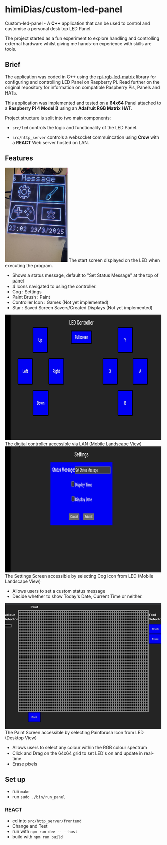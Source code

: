 # himiDias/custom-led-panel

Custom-led-panel - A **C++** application that can be used to control and customise a personal desk top LED Panel.

The project started as a fun experiment to explore handling and controlling external hardware whilst giving me hands-on experience with skills are tools.

## Brief

The application was coded in C++ using the [rpi-rgb-led-matrix](https://github.com/hzeller/rpi-rgb-led-matrix) library for configuring and controlling LED Panel on Raspberry Pi. Read further on the original repository for information on compatible Raspberry Pis, Panels and HATs.

This application was implemented and tested on a **64x64** Panel attached to a **Raspberry Pi 4 Model B** using an **Adafruit RGB Matrix HAT**.

Project structure is split into two main components:

- `src/led` controls the logic and functionality of the LED Panel.

- `src/http_server` controls a websocket commuincation using **Crow** with a **REACT** Web server hosted on LAN.

## Features

<img src = "/assets/panel_main.jpg" alt = "Main screen on panel" height ="300" width = "200">
 The start screen displayed on the LED when executing the program.

- Shows a status message, default to "Set Status Message" at the top of panel
- 4 Icons navigated to using the controller.
- Cog : Settings
- Paint Brush : Paint
- Controller Icon : Games (Not yet implemented)
- Star : Saved Screen Savers/Created Displays (Not yet implemented)

<img src = "/assets/site_main.jpg" alt = "Main screen on site" height ="400" width = "500">
The digital controller accessible via LAN (Mobile Landscape View)
<img src = "/assets/site_settings.jpg" alt = "Settings screen on site" height ="400" width = "500">
The Settings Screen accessible by selecting Cog Icon from LED (Mobile Landscape View)

- Allows users to set a custom status message
- Decide whether to show Today's Date, Current Time or neither.

<img src = "/assets/site_draw.jpg" alt = "Paint screen on site" height ="400" width = "500">
The Paint Screen accessible by selecting Paintbrush Icon from LED (Desktop View)

- Allows users to select any colour within the RGB colour spectrum
- Click and Drag on the 64x64 grid to set LED's on and update in real-time.
- Erase pixels

## Set up

- run `make`
- run `sudo ./bin/run_panel`

### REACT

- cd into `src/http_server/frontend`
- Change and Test
- run with `npm run dev -- --host`
- build with `npm run build`
